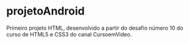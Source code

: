 # projetoAndroid
Primeiro projeto HTML, desenvolvido a partir do desafio número 10 do curso de HTML5 e CSS3 do canal CursoemVideo.
